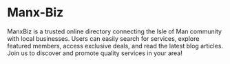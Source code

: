 # Manx-Biz
ManxBiz is a trusted online directory connecting the Isle of Man community with local businesses. Users can easily search for services, explore featured members, access exclusive deals, and read the latest blog articles. Join us to discover and promote quality services in your area!
